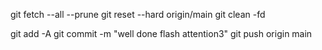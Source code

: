 git fetch --all --prune
git reset --hard origin/main
git clean -fd

git add -A
git commit -m "well done flash attention3"
git push origin main